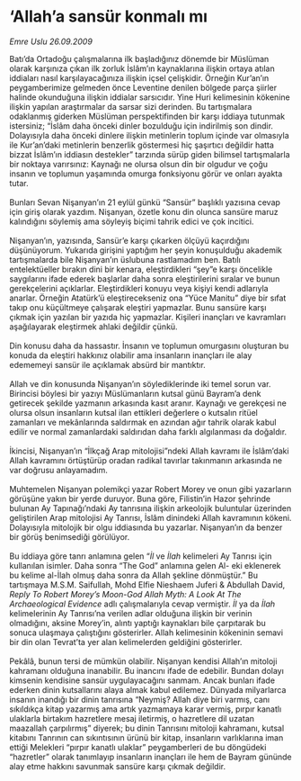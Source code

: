 # ‘Allah’a sansür konmalı mı

*Emre Uslu 26.09.2009*

<div class="taraf_structure_2col_1zq">
<div class="margen_n">



 <p>Batı’da Ortadoğu çalışmalarına ilk başladığınız dönemde bir Müslüman olarak karşınıza çıkan ilk zorluk İslâm’ın kaynaklarına ilişkin ortaya atılan iddiaları nasıl karşılayacağınıza ilişkin içsel çelişkidir. Örneğin Kur’an’ın peygamberimize gelmeden önce Leventine denilen bölgede parça şiirler halinde okunduğuna ilişkin iddialar sarsıcıdır. Yine Huri kelimesinin kökenine ilişkin yapılan araştırmalar da sarsar sizi derinden. Bu tartışmalara odaklanmış giderken Müslüman perspektifinden bir karşı iddiaya tutunmak istersiniz; “İslâm daha önceki dinler bozulduğu için indirilmiş son dindir. Dolayısıyla daha önceki dinlere ilişkin metinlerin toplum içinde var olmasıyla ile Kur’an’daki metinlerin benzerlik göstermesi hiç şaşırtıcı değildir hatta bizzat İslâm’ın iddiasın destekler” tarzında sürüp giden bilimsel tartışmalarla bir noktaya varırsınız: Kaynağı ne olursa olsun din bir olgudur ve çoğu insanın ve toplumun yaşamında omurga fonksiyonu görür ve onları ayakta tutar. <br/><br/>Bunları Sevan Nişanyan’ın 21 eylül günkü “Sansür” başlıklı yazısına cevap için giriş olarak yazdım. Nişanyan, özetle konu din olunca sansüre maruz kalındığını söylemiş ama söyleyiş biçimi tahrik edici ve çok incitici. <br/><br/>Nişanyan’ın, yazısında, Sansür’e karşı çıkarken ölçüyü kaçırdığını düşünüyorum. Yukarıda girişini yaptığım her şeyin konuşulduğu akademik tartışmalarda bile Nişanyan’ın üslubuna rastlamadım ben. Batılı entelektüeller bırakın dini bir kenara, eleştirdikleri “şey”e karşı öncelikle saygılarını ifade ederek başlarlar daha sonra eleştirilerini sıralar ve bunun gerekçelerini açıklarlar. Eleştirdikleri konuyu veya kişiyi kendi adlarıyla anarlar. Örneğin Atatürk’ü eleştirecekseniz ona “Yüce Manitu” diye bir sıfat takıp onu küçültmeye çalışarak eleştiri yapmazlar. Bunu sansüre karşı çıkmak için yazılan bir yazıda hiç yapmazlar. Kişileri inançları ve kavramları aşağılayarak eleştirmek ahlaki değildir çünkü. <br/><br/>Din konusu daha da hassastır. İnsanın ve toplumun omurgasını oluşturan bu konuda da eleştiri hakkınız olabilir ama insanların inançları ile alay edememeyi sansür ile açıklamak absürd bir mantıktır. <br/><br/>Allah ve din konusunda Nişanyan’ın söylediklerinde iki temel sorun var. Birincisi böylesi bir yazıyı Müslümanların kutsal günü Bayram’a denk getirecek şekilde yazmanın arkasında kasıt aranır. Kaynağı ve gerekçesi ne olursa olsun insanların kutsal ilan ettikleri değerlere o kutsalın ritüel zamanları ve mekânlarında saldırmak en azından ağır tahrik olarak kabul edilir ve normal zamanlardaki saldırıdan daha farklı algılanması da doğaldır. <br/><br/>İkincisi, Nişanyan’ın “İlkçağ Arap mitolojisi”ndeki Allah kavramı ile İslâm’daki Allah kavramını örtüştürüp oradan radikal tavırlar takınmanın arkasında ne var doğrusu anlayamadım. <br/><br/>Muhtemelen Nişanyan polemikçi yazar Robert Morey ve onun gibi yazarların görüşüne yakın bir yerde duruyor. Buna göre, Filistin’in Hazor şehrinde bulunan Ay Tapınağı’ndaki Ay tanrısına ilişkin arkeolojik buluntular üzerinden geliştirilen Arap mitolojisi Ay Tanrısı, İslâm dinindeki Allah kavramının kökeni. Dolayısıyla mitolojik bir olgu iddiasında bu yazarlar. Nişanyan’ın da benzer bir görüş benimsediği görülüyor. <br/><br/>Bu iddiaya göre tanrı anlamına gelen “<i>İl</i> ve <i>İlah </i>kelimeleri Ay Tanrısı için kullanılan isimler. Daha sonra “The God” anlamına gelen Al- eki eklenerek bu kelime al-İlah olmuş daha sonra da Allah şekline dönmüştür.” Bu tartışmaya M.S.M. Saifullah, Mohd Elfie Nieshaem Juferi &amp; Abdullah David, <i>Reply To Robert Morey’s Moon-God Allah Myth: A Look At The Archaeological Evidence</i> adlı çalışmalarıyla cevap vermiştir. <i>İl</i> ya da <i>İlah </i>kelimelerinin Ay Tanrısı’na verilen adlar olduğuna ilişkin bir verinin olmadığını, aksine Morey’in, alıntı yaptığı kaynakları bile çarpıtarak bu sonuca ulaşmaya çalıştığını gösterirler. Allah kelimesinin kökeninin semavi bir din olan Tevrat’ta yer alan kelimelerden geldiğini gösterirler. <br/><br/>Pekâlâ, bunun tersi de mümkün olabilir. Nişanyan kendisi Allah’ın mitoloji kahramanı olduğuna inanabilir. Bu inancını ifade de edebilir. Bundan dolayı kimsenin kendisine sansür uygulayacağını sanmam. Ancak bunları ifade ederken dinin kutsallarını alaya almak kabul edilemez. Dünyada milyarlarca insanın inandığı bir dinin tanrısına “Neymiş? Allah diye biri varmış, canı sıkıldıkça kitap yazarmış ama artık yazmamaya karar vermiş, pırpır kanatlı ulaklarla birtakım hazretlere mesaj iletirmiş, o hazretlere dil uzatan maazallah çarpılırmış” diyerek; bu dinin Tanrısını mitoloji kahramanı, kutsal kitabını Tanrının can sıkıntısının ürünü bir kitap, insanların varlıklarına iman ettiği Melekleri “pırpır kanatlı ulaklar” peygamberleri de bu döngüdeki “hazretler” olarak tanımlayıp insanların inançları ile hem de Bayram gününde alay etme hakkını savunmak sansüre karşı çıkmak değildir.</p>
<br/>
<br/>
<br/>



<br/>


<div id="taraf_not">
</div>

</div>


</div>

